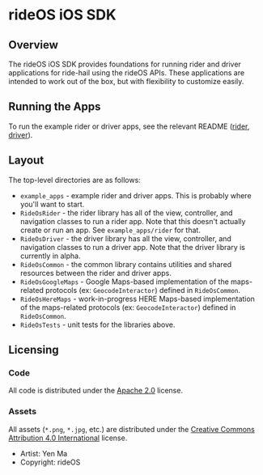 # rideOS iOS SDK
## Overview
The rideOS iOS SDK provides foundations for running rider and driver applications for ride-hail using the rideOS APIs. These applications are intended to work out of the box, but with flexibility to customize easily.

## Running the Apps
To run the example rider or driver apps, see the relevant README ([rider](example_apps/rider/README.md), [driver](example_apps/driver/README.md)).

## Layout
The top-level directories are as follows:
- `example_apps` - example rider and driver apps. This is probably where you'll want to start.
- `RideOsRider` - the rider library has all of the view, controller, and navigation classes to run a rider app. Note that this doesn't actually create or run an app. See `example_apps/rider` for that.
- `RideOsDriver` - the driver library has all the view, controller, and navigation classes to run a driver app. Note that the driver library is currently in alpha.
- `RideOsCommon` - the common library contains utilities and shared resources between the rider and driver apps.
- `RideOsGoogleMaps` - Google Maps-based implementation of the maps-related protocols (ex: `GeocodeInteractor`) defined in `RideOsCommon`.
- `RideOsHereMaps` - work-in-progress HERE Maps-based implementation of the maps-related protocols (ex: `GeocodeInteractor`) defined in `RideOsCommon`.
- `RideOsTests` - unit tests for the libraries above.

## Licensing

### Code

All code is distributed under the [Apache 2.0](http://www.apache.org/licenses/LICENSE-2.0) license.

### Assets

All assets (`*.png`, `*.jpg`, etc.) are distributed under the [Creative Commons Attribution 4.0 International](http://creativecommons.org/licenses/by/4.0/) license.

* Artist: Yen Ma
* Copyright: rideOS
